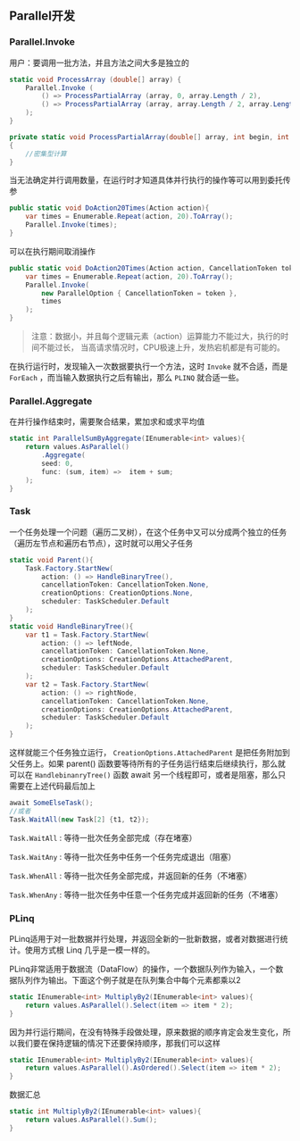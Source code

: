 ## Parallel开发

### Parallel.Invoke

用户：要调用一批方法，并且方法之间大多是独立的

```c#
static void ProcessArray (double[] array) {
    Parallel.Invoke (
        () => ProcessPartialArray (array, 0, array.Length / 2),
        () => ProcessPartialArray (array, array.Length / 2, array.Length)
    );
}

private static void ProcessPartialArray(double[] array, int begin, int end)
{
    //密集型计算
}
```

当无法确定并行调用数量，在运行时才知道具体并行执行的操作等可以用到委托传参

```c#
public static void DoAction20Times(Action action){
  	var times = Enumerable.Repeat(action, 20).ToArray();
  	Parallel.Invoke(times);
}
```

可以在执行期间取消操作

```c#
public static void DoAction20Times(Action action, CancellationToken token){
  	var times = Enumerable.Repeat(action, 20).ToArray();
  	Parallel.Invoke(
		new ParallelOption { CancellationToken = token },
		times
	);
}
```

> 注意：数据小，并且每个逻辑元素（action）运算能力不能过大，执行的时间不能过长， 当高请求情况时，CPU极速上升，发热宕机都是有可能的。

在执行运行时，发现输入一次数据要执行一个方法，这时 `Invoke` 就不合适，而是`ForEach` ，而当输入数据执行之后有输出，那么 `PLINQ` 就合适一些。

### Parallel.Aggregate

 在并行操作结束时，需要聚合结果，累加求和或求平均值

```c#
static int ParallelSumByAggregate(IEnumerable<int> values){
  	return values.AsParallel()
      	.Aggregate(
      	seed: 0,
    	func: (sum, item) =>  item + sum;
    );
}
```

### Task

一个任务处理一个问题（遍历二叉树），在这个任务中又可以分成两个独立的任务（遍历左节点和遍历右节点），这时就可以用父子任务

```c#
static void Parent(){
  	Task.Factory.StartNew(
        action: () => HandleBinaryTree(),
        cancellationToken: CancellationToken.None,
        creationOptions: CreationOptions.None,
        scheduler: TaskScheduler.Default
    );
}
static void HandleBinaryTree(){
  	var t1 = Task.Factory.StartNew(
        action: () => leftNode,
        cancellationToken: CancellationToken.None,
        creationOptions: CreationOptions.AttachedParent,
        scheduler: TaskScheduler.Default
    );
  	var t2 = Task.Factory.StartNew(
        action: () => rightNode,
        cancellationToken: CancellationToken.None,
        creationOptions: CreationOptions.AttachedParent,
        scheduler: TaskScheduler.Default
    );
}
```

这样就能三个任务独立运行， `CreationOptions.AttachedParent` 是把任务附加到父任务上。如果 parent() 函数要等待所有的子任务运行结束后继续执行，那么就可以在 `HandlebinanryTree()` 函数 await 另一个线程即可，或者是阻塞，那么只需要在上述代码最后加上

```c#
await SomeElseTask();
//或者
Task.WaitAll(new Task[2] {t1, t2});
```

`Task.WaitAll` : 等待一批次任务全部完成（存在堵塞）

`Task.WaitAny` : 等待一批次任务中任务一个任务完成退出（阻塞）

`Task.WhenAll` : 等待一批次任务全部完成，并返回新的任务（不堵塞）

`Task.WhenAny` : 等待一批次任务中任意一个任务完成并返回新的任务（不堵塞）

### PLinq

PLinq适用于对一批数据并行处理，并返回全新的一批新数据，或者对数据进行统计。使用方式根 Linq 几乎是一模一样的。

PLinq非常适用于数据流（DataFlow）的操作，一个数据队列作为输入，一个数据队列作为输出。下面这个例子就是在队列集合中每个元素都乘以2

```c#
static IEnumerable<int> MultiplyBy2(IEnumerable<int> values){
    return values.AsParallel().Select(item => item * 2);
}
```

因为并行运行期间，在没有特殊手段做处理，原来数据的顺序肯定会发生变化，所以我们要在保持逻辑的情况下还要保持顺序，那我们可以这样

```c#
static IEnumerable<int> MultiplyBy2(IEnumerable<int> values){
    return values.AsParallel().AsOrdered().Select(item => item * 2);
}
```

数据汇总

```c#
static int MultiplyBy2(IEnumerable<int> values){
    return values.AsParallel().Sum();
}
```

